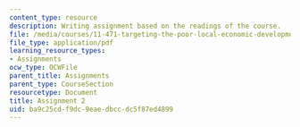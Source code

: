 ```yaml
---
content_type: resource
description: Writing assignment based on the readings of the course.
file: /media/courses/11-471-targeting-the-poor-local-economic-development-in-developing-countries-spring-2010/ba9c25cdf9dc9eaedbccdc5f87ed4899_MIT11_471S10_Assignment2.pdf
file_type: application/pdf
learning_resource_types:
- Assignments
ocw_type: OCWFile
parent_title: Assignments
parent_type: CourseSection
resourcetype: Document
title: Assignment 2
uid: ba9c25cd-f9dc-9eae-dbcc-dc5f87ed4899
---
```

